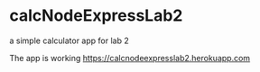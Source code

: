 # calcNodeExpressLab2
a simple calculator app for lab 2

The app is working
https://calcnodeexpresslab2.herokuapp.com
